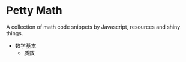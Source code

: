 # Petty Math
A collection of math code snippets by Javascript, resources and shiny things.

* 数学基本
    * 质数